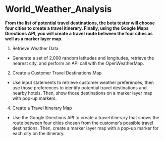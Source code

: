 # World_Weather_Analysis
**From the list of potential travel destinations, the beta tester will choose four cities to create a travel itinerary. Finally, using the Google Maps Directions API, you will create a travel route between the four cities as well as a marker layer map.**



1. Retrieve Weather Data

- Generate a set of 2,000 random latitudes and longitudes, retrieve the nearest city, and perform an API call with the OpenWeatherMap.

2. Create a Customer Travel Destinations Map

- Use input statements to retrieve customer weather preferences, then use those preferences to identify potential travel destinations and nearby hotels. Then, show those destinations on a marker layer map with pop-up markers.

4. Create a Travel Itinerary Map

- Use the Google Directions API to create a travel itinerary that shows the route between four cities chosen from the customer’s possible travel destinations. Then, create a marker layer map with a pop-up marker for each city on the itinerary.
